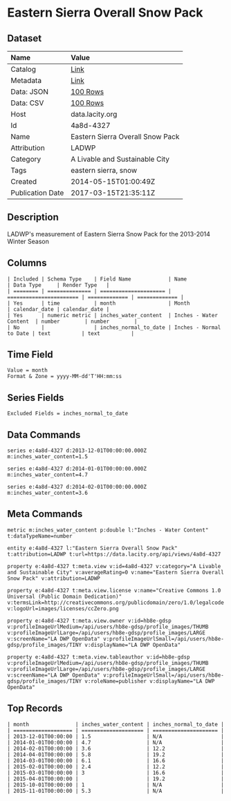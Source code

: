 # Eastern Sierra Overall Snow Pack

## Dataset

| Name | Value |
| :--- | :---- |
| Catalog | [Link](https://catalog.data.gov/dataset/eastern-sierra-overall-snow-pack-2013-2014-snow-season-fc325) |
| Metadata | [Link](https://data.lacity.org/api/views/4a8d-4327) |
| Data: JSON | [100 Rows](https://data.lacity.org/api/views/4a8d-4327/rows.json?max_rows=100) |
| Data: CSV | [100 Rows](https://data.lacity.org/api/views/4a8d-4327/rows.csv?max_rows=100) |
| Host | data.lacity.org |
| Id | 4a8d-4327 |
| Name | Eastern Sierra Overall Snow Pack |
| Attribution | LADWP |
| Category | A Livable and Sustainable City |
| Tags | eastern sierra, snow |
| Created | 2014-05-15T01:00:49Z |
| Publication Date | 2017-03-15T21:35:11Z |

## Description

LADWP's measurement of Eastern Sierra Snow Pack for the 2013-2014 Winter Season

## Columns

```ls
| Included | Schema Type    | Field Name            | Name                    | Data Type     | Render Type   |
| ======== | ============== | ===================== | ======================= | ============= | ============= |
| Yes      | time           | month                 | Month                   | calendar_date | calendar_date |
| Yes      | numeric metric | inches_water_content  | Inches - Water Content  | number        | number        |
| No       |                | inches_normal_to_date | Inches - Normal to Date | text          | text          |
```

## Time Field

```ls
Value = month
Format & Zone = yyyy-MM-dd'T'HH:mm:ss
```

## Series Fields

```ls
Excluded Fields = inches_normal_to_date
```

## Data Commands

```ls
series e:4a8d-4327 d:2013-12-01T00:00:00.000Z m:inches_water_content=1.5

series e:4a8d-4327 d:2014-01-01T00:00:00.000Z m:inches_water_content=4.7

series e:4a8d-4327 d:2014-02-01T00:00:00.000Z m:inches_water_content=3.6
```

## Meta Commands

```ls
metric m:inches_water_content p:double l:"Inches - Water Content" t:dataTypeName=number

entity e:4a8d-4327 l:"Eastern Sierra Overall Snow Pack" t:attribution=LADWP t:url=https://data.lacity.org/api/views/4a8d-4327

property e:4a8d-4327 t:meta.view v:id=4a8d-4327 v:category="A Livable and Sustainable City" v:averageRating=0 v:name="Eastern Sierra Overall Snow Pack" v:attribution=LADWP

property e:4a8d-4327 t:meta.view.license v:name="Creative Commons 1.0 Universal (Public Domain Dedication)" v:termsLink=http://creativecommons.org/publicdomain/zero/1.0/legalcode v:logoUrl=images/licenses/ccZero.png

property e:4a8d-4327 t:meta.view.owner v:id=hb8e-gdsp v:profileImageUrlMedium=/api/users/hb8e-gdsp/profile_images/THUMB v:profileImageUrlLarge=/api/users/hb8e-gdsp/profile_images/LARGE v:screenName="LA DWP OpenData" v:profileImageUrlSmall=/api/users/hb8e-gdsp/profile_images/TINY v:displayName="LA DWP OpenData"

property e:4a8d-4327 t:meta.view.tableauthor v:id=hb8e-gdsp v:profileImageUrlMedium=/api/users/hb8e-gdsp/profile_images/THUMB v:profileImageUrlLarge=/api/users/hb8e-gdsp/profile_images/LARGE v:screenName="LA DWP OpenData" v:profileImageUrlSmall=/api/users/hb8e-gdsp/profile_images/TINY v:roleName=publisher v:displayName="LA DWP OpenData"
```

## Top Records

```ls
| month               | inches_water_content | inches_normal_to_date | 
| =================== | ==================== | ===================== | 
| 2013-12-01T00:00:00 | 1.5                  | N/A                   | 
| 2014-01-01T00:00:00 | 4.7                  | N/A                   | 
| 2014-02-01T00:00:00 | 3.6                  | 12.2                  | 
| 2014-04-01T00:00:00 | 5.8                  | 19.2                  | 
| 2014-03-01T00:00:00 | 6.1                  | 16.6                  | 
| 2015-02-01T00:00:00 | 2.4                  | 12.2                  | 
| 2015-03-01T00:00:00 | 3                    | 16.6                  | 
| 2015-04-01T00:00:00 |                      | 19.2                  | 
| 2015-10-01T00:00:00 | 1                    | N/A                   | 
| 2015-11-01T00:00:00 | 5.3                  | N/A                   | 
```